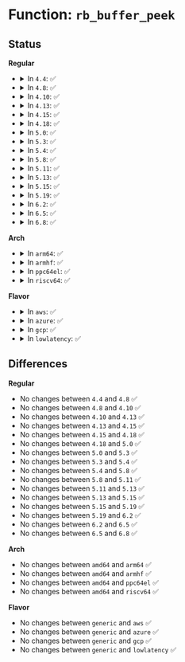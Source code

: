 # Function: <code>rb_buffer_peek</code>

## Status
<b>Regular</b>
<ul>
<li>
<details>
<summary>In <code>4.4</code>: ✅</summary>

```c
struct ring_buffer_event *rb_buffer_peek(struct ring_buffer_per_cpu *cpu_buffer, u64 *ts, long unsigned int *lost_events);
```

**Collision:** Unique Static

**Inline:** No

**Transformation:** False

**Instances:**

```
In kernel/trace/ring_buffer.c (ffffffff81148890)
Location: kernel/trace/ring_buffer.c:3717
Inline: False
Direct callers:
  - kernel/trace/ring_buffer.c:ring_buffer_peek
  - kernel/trace/ring_buffer.c:ring_buffer_peek
  - kernel/trace/ring_buffer.c:ring_buffer_consume
  - kernel/trace/ring_buffer.c:ring_buffer_consume
```
**Symbols:**

```
ffffffff81148890-ffffffff81148978: rb_buffer_peek (STB_LOCAL)
```
</details>
</li>
<li>
<details>
<summary>In <code>4.8</code>: ✅</summary>

```c
struct ring_buffer_event *rb_buffer_peek(struct ring_buffer_per_cpu *cpu_buffer, u64 *ts, long unsigned int *lost_events);
```

**Collision:** Unique Static

**Inline:** No

**Transformation:** False

**Instances:**

```
In kernel/trace/ring_buffer.c (ffffffff81150b90)
Location: kernel/trace/ring_buffer.c:3712
Inline: False
Direct callers:
  - kernel/trace/ring_buffer.c:ring_buffer_consume
  - kernel/trace/ring_buffer.c:ring_buffer_consume
  - kernel/trace/ring_buffer.c:ring_buffer_peek
  - kernel/trace/ring_buffer.c:ring_buffer_peek
```
**Symbols:**

```
ffffffff81150b90-ffffffff81150c78: rb_buffer_peek (STB_LOCAL)
```
</details>
</li>
<li>
<details>
<summary>In <code>4.10</code>: ✅</summary>

```c
struct ring_buffer_event *rb_buffer_peek(struct ring_buffer_per_cpu *cpu_buffer, u64 *ts, long unsigned int *lost_events);
```

**Collision:** Unique Static

**Inline:** No

**Transformation:** False

**Instances:**

```
In kernel/trace/ring_buffer.c (ffffffff8115bc10)
Location: kernel/trace/ring_buffer.c:3681
Inline: False
Direct callers:
  - kernel/trace/ring_buffer.c:ring_buffer_consume
  - kernel/trace/ring_buffer.c:ring_buffer_consume
  - kernel/trace/ring_buffer.c:ring_buffer_peek
  - kernel/trace/ring_buffer.c:ring_buffer_peek
```
**Symbols:**

```
ffffffff8115bc10-ffffffff8115bcf8: rb_buffer_peek (STB_LOCAL)
```
</details>
</li>
<li>
<details>
<summary>In <code>4.13</code>: ✅</summary>

```c
struct ring_buffer_event *rb_buffer_peek(struct ring_buffer_per_cpu *cpu_buffer, u64 *ts, long unsigned int *lost_events);
```

**Collision:** Unique Static

**Inline:** No

**Transformation:** False

**Instances:**

```
In kernel/trace/ring_buffer.c (ffffffff8115eb00)
Location: kernel/trace/ring_buffer.c:3695
Inline: False
Direct callers:
  - kernel/trace/ring_buffer.c:ring_buffer_consume
  - kernel/trace/ring_buffer.c:ring_buffer_consume
  - kernel/trace/ring_buffer.c:ring_buffer_peek
  - kernel/trace/ring_buffer.c:ring_buffer_peek
```
**Symbols:**

```
ffffffff8115eb00-ffffffff8115ebb7: rb_buffer_peek (STB_LOCAL)
```
</details>
</li>
<li>
<details>
<summary>In <code>4.15</code>: ✅</summary>

```c
struct ring_buffer_event *rb_buffer_peek(struct ring_buffer_per_cpu *cpu_buffer, u64 *ts, long unsigned int *lost_events);
```

**Collision:** Unique Static

**Inline:** No

**Transformation:** False

**Instances:**

```
In kernel/trace/ring_buffer.c (ffffffff8116be00)
Location: kernel/trace/ring_buffer.c:3687
Inline: False
Direct callers:
  - kernel/trace/ring_buffer.c:ring_buffer_consume
  - kernel/trace/ring_buffer.c:ring_buffer_consume
  - kernel/trace/ring_buffer.c:ring_buffer_peek
  - kernel/trace/ring_buffer.c:ring_buffer_peek
```
**Symbols:**

```
ffffffff8116be00-ffffffff8116bebd: rb_buffer_peek (STB_LOCAL)
```
</details>
</li>
<li>
<details>
<summary>In <code>4.18</code>: ✅</summary>

```c
struct ring_buffer_event *rb_buffer_peek(struct ring_buffer_per_cpu *cpu_buffer, u64 *ts, long unsigned int *lost_events);
```

**Collision:** Unique Static

**Inline:** No

**Transformation:** False

**Instances:**

```
In kernel/trace/ring_buffer.c (ffffffff8117a740)
Location: kernel/trace/ring_buffer.c:3834
Inline: False
Direct callers:
  - kernel/trace/ring_buffer.c:ring_buffer_consume
  - kernel/trace/ring_buffer.c:ring_buffer_consume
  - kernel/trace/ring_buffer.c:ring_buffer_peek
  - kernel/trace/ring_buffer.c:ring_buffer_peek
```
**Symbols:**

```
ffffffff8117a740-ffffffff8117a82a: rb_buffer_peek (STB_LOCAL)
```
</details>
</li>
<li>
<details>
<summary>In <code>5.0</code>: ✅</summary>

```c
struct ring_buffer_event *rb_buffer_peek(struct ring_buffer_per_cpu *cpu_buffer, u64 *ts, long unsigned int *lost_events);
```

**Collision:** Unique Static

**Inline:** No

**Transformation:** False

**Instances:**

```
In kernel/trace/ring_buffer.c (ffffffff81187db0)
Location: kernel/trace/ring_buffer.c:3899
Inline: False
Direct callers:
  - kernel/trace/ring_buffer.c:ring_buffer_consume
  - kernel/trace/ring_buffer.c:ring_buffer_consume
  - kernel/trace/ring_buffer.c:ring_buffer_peek
  - kernel/trace/ring_buffer.c:ring_buffer_peek
```
**Symbols:**

```
ffffffff81187db0-ffffffff81187ec2: rb_buffer_peek (STB_LOCAL)
```
</details>
</li>
<li>
<details>
<summary>In <code>5.3</code>: ✅</summary>

```c
struct ring_buffer_event *rb_buffer_peek(struct ring_buffer_per_cpu *cpu_buffer, u64 *ts, long unsigned int *lost_events);
```

**Collision:** Unique Static

**Inline:** No

**Transformation:** False

**Instances:**

```
In kernel/trace/ring_buffer.c (ffffffff81195d30)
Location: kernel/trace/ring_buffer.c:3876
Inline: False
Direct callers:
  - kernel/trace/ring_buffer.c:ring_buffer_consume
  - kernel/trace/ring_buffer.c:ring_buffer_consume
  - kernel/trace/ring_buffer.c:ring_buffer_peek
  - kernel/trace/ring_buffer.c:ring_buffer_peek
```
**Symbols:**

```
ffffffff81195d30-ffffffff81195e57: rb_buffer_peek (STB_LOCAL)
```
</details>
</li>
<li>
<details>
<summary>In <code>5.4</code>: ✅</summary>

```c
struct ring_buffer_event *rb_buffer_peek(struct ring_buffer_per_cpu *cpu_buffer, u64 *ts, long unsigned int *lost_events);
```

**Collision:** Unique Static

**Inline:** No

**Transformation:** False

**Instances:**

```
In kernel/trace/ring_buffer.c (ffffffff811a1740)
Location: kernel/trace/ring_buffer.c:3877
Inline: False
Direct callers:
  - kernel/trace/ring_buffer.c:ring_buffer_consume
  - kernel/trace/ring_buffer.c:ring_buffer_consume
  - kernel/trace/ring_buffer.c:ring_buffer_peek
  - kernel/trace/ring_buffer.c:ring_buffer_peek
```
**Symbols:**

```
ffffffff811a1740-ffffffff811a182d: rb_buffer_peek (STB_LOCAL)
```
</details>
</li>
<li>
<details>
<summary>In <code>5.8</code>: ✅</summary>

```c
struct ring_buffer_event *rb_buffer_peek(struct ring_buffer_per_cpu *cpu_buffer, u64 *ts, long unsigned int *lost_events);
```

**Collision:** Unique Static

**Inline:** No

**Transformation:** False

**Instances:**

```
In kernel/trace/ring_buffer.c (ffffffff811b7ee0)
Location: kernel/trace/ring_buffer.c:3958
Inline: False
Direct callers:
  - kernel/trace/ring_buffer.c:ring_buffer_consume
  - kernel/trace/ring_buffer.c:ring_buffer_consume
  - kernel/trace/ring_buffer.c:ring_buffer_peek
  - kernel/trace/ring_buffer.c:ring_buffer_peek
```
**Symbols:**

```
ffffffff811b7ee0-ffffffff811b7fc4: rb_buffer_peek (STB_LOCAL)
```
</details>
</li>
<li>
<details>
<summary>In <code>5.11</code>: ✅</summary>

```c
struct ring_buffer_event *rb_buffer_peek(struct ring_buffer_per_cpu *cpu_buffer, u64 *ts, long unsigned int *lost_events);
```

**Collision:** Unique Static

**Inline:** No

**Transformation:** False

**Instances:**

```
In kernel/trace/ring_buffer.c (ffffffff811b5aa0)
Location: kernel/trace/ring_buffer.c:4504
Inline: False
Direct callers:
  - kernel/trace/ring_buffer.c:ring_buffer_consume
  - kernel/trace/ring_buffer.c:ring_buffer_consume
  - kernel/trace/ring_buffer.c:ring_buffer_peek
  - kernel/trace/ring_buffer.c:ring_buffer_peek
```
**Symbols:**

```
ffffffff811b5aa0-ffffffff811b5b84: rb_buffer_peek (STB_LOCAL)
```
</details>
</li>
<li>
<details>
<summary>In <code>5.13</code>: ✅</summary>

```c
struct ring_buffer_event *rb_buffer_peek(struct ring_buffer_per_cpu *cpu_buffer, u64 *ts, long unsigned int *lost_events);
```

**Collision:** Unique Static

**Inline:** No

**Transformation:** False

**Instances:**

```
In kernel/trace/ring_buffer.c (ffffffff811b6be0)
Location: kernel/trace/ring_buffer.c:4611
Inline: False
Direct callers:
  - kernel/trace/ring_buffer.c:ring_buffer_consume
  - kernel/trace/ring_buffer.c:ring_buffer_consume
  - kernel/trace/ring_buffer.c:ring_buffer_peek
  - kernel/trace/ring_buffer.c:ring_buffer_peek
```
**Symbols:**

```
ffffffff811b6be0-ffffffff811b6cc4: rb_buffer_peek (STB_LOCAL)
```
</details>
</li>
<li>
<details>
<summary>In <code>5.15</code>: ✅</summary>

```c
struct ring_buffer_event *rb_buffer_peek(struct ring_buffer_per_cpu *cpu_buffer, u64 *ts, long unsigned int *lost_events);
```

**Collision:** Unique Static

**Inline:** No

**Transformation:** False

**Instances:**

```
In kernel/trace/ring_buffer.c (ffffffff811e0dd0)
Location: kernel/trace/ring_buffer.c:4611
Inline: False
Direct callers:
  - kernel/trace/ring_buffer.c:ring_buffer_consume
  - kernel/trace/ring_buffer.c:ring_buffer_consume
  - kernel/trace/ring_buffer.c:ring_buffer_peek
  - kernel/trace/ring_buffer.c:ring_buffer_peek
```
**Symbols:**

```
ffffffff811e0dd0-ffffffff811e0eb4: rb_buffer_peek (STB_LOCAL)
```
</details>
</li>
<li>
<details>
<summary>In <code>5.19</code>: ✅</summary>

```c
struct ring_buffer_event *rb_buffer_peek(struct ring_buffer_per_cpu *cpu_buffer, u64 *ts, long unsigned int *lost_events);
```

**Collision:** Unique Static

**Inline:** No

**Transformation:** False

**Instances:**

```
In kernel/trace/ring_buffer.c (ffffffff812179f0)
Location: kernel/trace/ring_buffer.c:4651
Inline: False
Direct callers:
  - kernel/trace/ring_buffer.c:ring_buffer_consume
  - kernel/trace/ring_buffer.c:ring_buffer_consume
  - kernel/trace/ring_buffer.c:ring_buffer_peek
  - kernel/trace/ring_buffer.c:ring_buffer_peek
  - kernel/trace/ring_buffer.c:ring_buffer_peek
```
**Symbols:**

```
ffffffff812179f0-ffffffff81217b42: rb_buffer_peek (STB_LOCAL)
```
</details>
</li>
<li>
<details>
<summary>In <code>6.2</code>: ✅</summary>

```c
struct ring_buffer_event *rb_buffer_peek(struct ring_buffer_per_cpu *cpu_buffer, u64 *ts, long unsigned int *lost_events);
```

**Collision:** Unique Static

**Inline:** No

**Transformation:** False

**Instances:**

```
In kernel/trace/ring_buffer.c (ffffffff81260ef0)
Location: kernel/trace/ring_buffer.c:4757
Inline: False
Direct callers:
  - kernel/trace/ring_buffer.c:ring_buffer_consume
  - kernel/trace/ring_buffer.c:ring_buffer_consume
  - kernel/trace/ring_buffer.c:ring_buffer_peek
  - kernel/trace/ring_buffer.c:ring_buffer_peek
  - kernel/trace/ring_buffer.c:ring_buffer_peek
```
**Symbols:**

```
ffffffff81260ef0-ffffffff81261042: rb_buffer_peek (STB_LOCAL)
```
</details>
</li>
<li>
<details>
<summary>In <code>6.5</code>: ✅</summary>

```c
struct ring_buffer_event *rb_buffer_peek(struct ring_buffer_per_cpu *cpu_buffer, u64 *ts, long unsigned int *lost_events);
```

**Collision:** Unique Static

**Inline:** No

**Transformation:** False

**Instances:**

```
In kernel/trace/ring_buffer.c (ffffffff81277f80)
Location: kernel/trace/ring_buffer.c:4764
Inline: False
Direct callers:
  - kernel/trace/ring_buffer.c:ring_buffer_consume
  - kernel/trace/ring_buffer.c:ring_buffer_consume
  - kernel/trace/ring_buffer.c:ring_buffer_peek
  - kernel/trace/ring_buffer.c:ring_buffer_peek
  - kernel/trace/ring_buffer.c:ring_buffer_peek
```
**Symbols:**

```
ffffffff81277f80-ffffffff812780d2: rb_buffer_peek (STB_LOCAL)
```
</details>
</li>
<li>
<details>
<summary>In <code>6.8</code>: ✅</summary>

```c
struct ring_buffer_event *rb_buffer_peek(struct ring_buffer_per_cpu *cpu_buffer, u64 *ts, long unsigned int *lost_events);
```

**Collision:** Unique Static

**Inline:** No

**Transformation:** False

**Instances:**

```
In kernel/trace/ring_buffer.c (ffffffff81292a80)
Location: kernel/trace/ring_buffer.c:4670
Inline: False
Direct callers:
  - kernel/trace/ring_buffer.c:ring_buffer_consume
  - kernel/trace/ring_buffer.c:ring_buffer_consume
  - kernel/trace/ring_buffer.c:ring_buffer_peek
  - kernel/trace/ring_buffer.c:ring_buffer_peek
  - kernel/trace/ring_buffer.c:ring_buffer_peek
```
**Symbols:**

```
ffffffff81292a80-ffffffff81292bd2: rb_buffer_peek (STB_LOCAL)
```
</details>
</li>
</ul>
<b>Arch</b>
<ul>
<li>
<details>
<summary>In <code>arm64</code>: ✅</summary>

```c
struct ring_buffer_event *rb_buffer_peek(struct ring_buffer_per_cpu *cpu_buffer, u64 *ts, long unsigned int *lost_events);
```

**Collision:** Unique Static

**Inline:** No

**Transformation:** False

**Instances:**

```
In kernel/trace/ring_buffer.c (ffff8000102191c8)
Location: kernel/trace/ring_buffer.c:3877
Inline: False
Direct callers:
  - kernel/trace/ring_buffer.c:ring_buffer_consume
  - kernel/trace/ring_buffer.c:ring_buffer_consume
  - kernel/trace/ring_buffer.c:ring_buffer_peek
  - kernel/trace/ring_buffer.c:ring_buffer_peek
```
**Symbols:**

```
ffff8000102191c8-ffff800010219320: rb_buffer_peek (STB_LOCAL)
```
</details>
</li>
<li>
<details>
<summary>In <code>armhf</code>: ✅</summary>

```c
struct ring_buffer_event *rb_buffer_peek(struct ring_buffer_per_cpu *cpu_buffer, u64 *ts, long unsigned int *lost_events);
```

**Collision:** Unique Static

**Inline:** No

**Transformation:** False

**Instances:**

```
In kernel/trace/ring_buffer.c (c0458b08)
Location: kernel/trace/ring_buffer.c:3877
Inline: False
Direct callers:
  - kernel/trace/ring_buffer.c:ring_buffer_consume
  - kernel/trace/ring_buffer.c:ring_buffer_consume
  - kernel/trace/ring_buffer.c:ring_buffer_peek
  - kernel/trace/ring_buffer.c:ring_buffer_peek
```
**Symbols:**

```
c0458b08-c0458cf8: rb_buffer_peek (STB_LOCAL)
```
</details>
</li>
<li>
<details>
<summary>In <code>ppc64el</code>: ✅</summary>

```c
struct ring_buffer_event *rb_buffer_peek(struct ring_buffer_per_cpu *cpu_buffer, u64 *ts, long unsigned int *lost_events);
```

**Collision:** Unique Static

**Inline:** No

**Transformation:** False

**Instances:**

```
In kernel/trace/ring_buffer.c (c00000000029f1e0)
Location: kernel/trace/ring_buffer.c:3877
Inline: False
Direct callers:
  - kernel/trace/ring_buffer.c:ring_buffer_consume
  - kernel/trace/ring_buffer.c:ring_buffer_consume
  - kernel/trace/ring_buffer.c:ring_buffer_peek
  - kernel/trace/ring_buffer.c:ring_buffer_peek
```
**Symbols:**

```
c00000000029f1e0-c00000000029f3f8: rb_buffer_peek (STB_LOCAL)
```
</details>
</li>
<li>
<details>
<summary>In <code>riscv64</code>: ✅</summary>

```c
struct ring_buffer_event *rb_buffer_peek(struct ring_buffer_per_cpu *cpu_buffer, u64 *ts, long unsigned int *lost_events);
```

**Collision:** Unique Static

**Inline:** No

**Transformation:** False

**Instances:**

```
In kernel/trace/ring_buffer.c (ffffffe0001790c6)
Location: kernel/trace/ring_buffer.c:3877
Inline: False
Direct callers:
  - kernel/trace/ring_buffer.c:ring_buffer_consume
  - kernel/trace/ring_buffer.c:ring_buffer_consume
  - kernel/trace/ring_buffer.c:ring_buffer_peek
  - kernel/trace/ring_buffer.c:ring_buffer_peek
```
**Symbols:**

```
ffffffe0001790c6-ffffffe0001791b0: rb_buffer_peek (STB_LOCAL)
```
</details>
</li>
</ul>
<b>Flavor</b>
<ul>
<li>
<details>
<summary>In <code>aws</code>: ✅</summary>

```c
struct ring_buffer_event *rb_buffer_peek(struct ring_buffer_per_cpu *cpu_buffer, u64 *ts, long unsigned int *lost_events);
```

**Collision:** Unique Static

**Inline:** No

**Transformation:** False

**Instances:**

```
In kernel/trace/ring_buffer.c (ffffffff81199d60)
Location: kernel/trace/ring_buffer.c:3877
Inline: False
Direct callers:
  - kernel/trace/ring_buffer.c:ring_buffer_consume
  - kernel/trace/ring_buffer.c:ring_buffer_consume
  - kernel/trace/ring_buffer.c:ring_buffer_peek
  - kernel/trace/ring_buffer.c:ring_buffer_peek
```
**Symbols:**

```
ffffffff81199d60-ffffffff81199e4d: rb_buffer_peek (STB_LOCAL)
```
</details>
</li>
<li>
<details>
<summary>In <code>azure</code>: ✅</summary>

```c
struct ring_buffer_event *rb_buffer_peek(struct ring_buffer_per_cpu *cpu_buffer, u64 *ts, long unsigned int *lost_events);
```

**Collision:** Unique Static

**Inline:** No

**Transformation:** False

**Instances:**

```
In kernel/trace/ring_buffer.c (ffffffff8118c1a0)
Location: kernel/trace/ring_buffer.c:3877
Inline: False
Direct callers:
  - kernel/trace/ring_buffer.c:ring_buffer_consume
  - kernel/trace/ring_buffer.c:ring_buffer_consume
  - kernel/trace/ring_buffer.c:ring_buffer_peek
  - kernel/trace/ring_buffer.c:ring_buffer_peek
```
**Symbols:**

```
ffffffff8118c1a0-ffffffff8118c28d: rb_buffer_peek (STB_LOCAL)
```
</details>
</li>
<li>
<details>
<summary>In <code>gcp</code>: ✅</summary>

```c
struct ring_buffer_event *rb_buffer_peek(struct ring_buffer_per_cpu *cpu_buffer, u64 *ts, long unsigned int *lost_events);
```

**Collision:** Unique Static

**Inline:** No

**Transformation:** False

**Instances:**

```
In kernel/trace/ring_buffer.c (ffffffff81197b30)
Location: kernel/trace/ring_buffer.c:3877
Inline: False
Direct callers:
  - kernel/trace/ring_buffer.c:ring_buffer_consume
  - kernel/trace/ring_buffer.c:ring_buffer_consume
  - kernel/trace/ring_buffer.c:ring_buffer_peek
  - kernel/trace/ring_buffer.c:ring_buffer_peek
```
**Symbols:**

```
ffffffff81197b30-ffffffff81197c1d: rb_buffer_peek (STB_LOCAL)
```
</details>
</li>
<li>
<details>
<summary>In <code>lowlatency</code>: ✅</summary>

```c
struct ring_buffer_event *rb_buffer_peek(struct ring_buffer_per_cpu *cpu_buffer, u64 *ts, long unsigned int *lost_events);
```

**Collision:** Unique Static

**Inline:** No

**Transformation:** False

**Instances:**

```
In kernel/trace/ring_buffer.c (ffffffff811a5760)
Location: kernel/trace/ring_buffer.c:3877
Inline: False
Direct callers:
  - kernel/trace/ring_buffer.c:ring_buffer_consume
  - kernel/trace/ring_buffer.c:ring_buffer_consume
  - kernel/trace/ring_buffer.c:ring_buffer_peek
  - kernel/trace/ring_buffer.c:ring_buffer_peek
```
**Symbols:**

```
ffffffff811a5760-ffffffff811a584d: rb_buffer_peek (STB_LOCAL)
```
</details>
</li>
</ul>

## Differences
<b>Regular</b>
<ul>
<li>
No changes between <code>4.4</code> and <code>4.8</code> ✅
</li>
<li>
No changes between <code>4.8</code> and <code>4.10</code> ✅
</li>
<li>
No changes between <code>4.10</code> and <code>4.13</code> ✅
</li>
<li>
No changes between <code>4.13</code> and <code>4.15</code> ✅
</li>
<li>
No changes between <code>4.15</code> and <code>4.18</code> ✅
</li>
<li>
No changes between <code>4.18</code> and <code>5.0</code> ✅
</li>
<li>
No changes between <code>5.0</code> and <code>5.3</code> ✅
</li>
<li>
No changes between <code>5.3</code> and <code>5.4</code> ✅
</li>
<li>
No changes between <code>5.4</code> and <code>5.8</code> ✅
</li>
<li>
No changes between <code>5.8</code> and <code>5.11</code> ✅
</li>
<li>
No changes between <code>5.11</code> and <code>5.13</code> ✅
</li>
<li>
No changes between <code>5.13</code> and <code>5.15</code> ✅
</li>
<li>
No changes between <code>5.15</code> and <code>5.19</code> ✅
</li>
<li>
No changes between <code>5.19</code> and <code>6.2</code> ✅
</li>
<li>
No changes between <code>6.2</code> and <code>6.5</code> ✅
</li>
<li>
No changes between <code>6.5</code> and <code>6.8</code> ✅
</li>
</ul>
<b>Arch</b>
<ul>
<li>
No changes between <code>amd64</code> and <code>arm64</code> ✅
</li>
<li>
No changes between <code>amd64</code> and <code>armhf</code> ✅
</li>
<li>
No changes between <code>amd64</code> and <code>ppc64el</code> ✅
</li>
<li>
No changes between <code>amd64</code> and <code>riscv64</code> ✅
</li>
</ul>
<b>Flavor</b>
<ul>
<li>
No changes between <code>generic</code> and <code>aws</code> ✅
</li>
<li>
No changes between <code>generic</code> and <code>azure</code> ✅
</li>
<li>
No changes between <code>generic</code> and <code>gcp</code> ✅
</li>
<li>
No changes between <code>generic</code> and <code>lowlatency</code> ✅
</li>
</ul>
